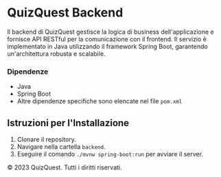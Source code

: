 # QuizQuest Backend

Il backend di QuizQuest gestisce la logica di business dell'applicazione e fornisce API RESTful per la comunicazione con il frontend. Il servizio è implementato in Java utilizzando il framework Spring Boot, garantendo un'architettura robusta e scalabile.

### Dipendenze

- Java
- Spring Boot
- Altre dipendenze specifiche sono elencate nel file `pom.xml`

## Istruzioni per l'Installazione

1. Clonare il repository.
2. Navigare nella cartella `backend`.
3. Eseguire il comando `./mvnw spring-boot:run` per avviare il server.


© 2023 QuizQuest. Tutti i diritti riservati.
